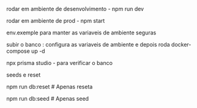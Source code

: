 rodar em ambiente de desenvolvimento - npm run dev

rodar em ambiente de prod - npm start

env.exemple para manter as variaveis de ambiente seguras

subir o banco : configura as variaveis de ambiente e depois roda docker-compose up -d

npx prisma studio - para verificar o banco

seeds e reset 

npm run db:reset       # Apenas reseta

npm run db:seed        # Apenas seed
